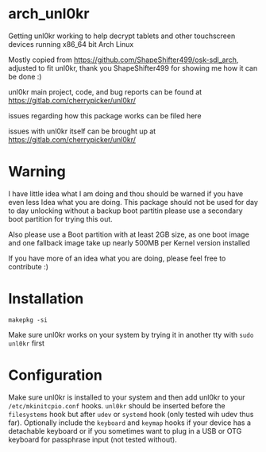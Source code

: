 # arch_unl0kr
Getting unl0kr working to help decrypt tablets and other touchscreen devices running x86_64 bit Arch Linux

Mostly copied from https://github.com/ShapeShifter499/osk-sdl_arch, adjusted to fit unl0kr, thank you ShapeShifter499 for showing me how it can be done :)

unl0kr main project, code, and bug reports can be found at
https://gitlab.com/cherrypicker/unl0kr/

issues regarding how this package works can be filed here

issues with unl0kr itself can be brought up at
https://gitlab.com/cherrypicker/unl0kr/

# Warning

I have little idea what I am doing and thou should be warned if you have even less Idea what you are doing. This package should not be used for day to day unlocking without a backup boot partitin please use a secondary boot partition for trying this out.

Also please use a Boot partition with at least 2GB size, as one boot image and one fallback image take up nearly 500MB per Kernel version installed

If you have more of an idea what you are doing, please feel free to contribute :)

# Installation
```
makepkg -si
```
Make sure unl0kr works on your system by trying it in another tty with `sudo unl0kr` first

# Configuration

Make sure unl0kr is installed to your system and then add unl0kr to your `/etc/mkinitcpio.conf` hooks. `unl0kr` should be inserted before the `filesystems` hook but after `udev` or `systemd` hook (only tested wih udev thus far). Optionally include the `keyboard` and `keymap` hooks if your device has a detachable keyboard or if you sometimes want to plug in a USB or OTG keyboard for passphrase input (not tested without).
